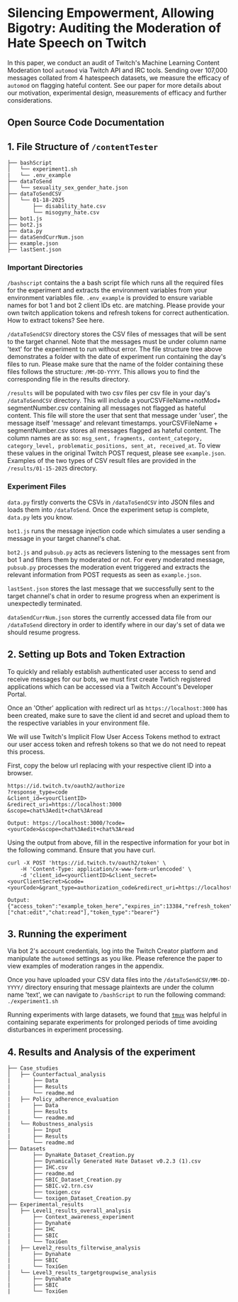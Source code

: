 # Silencing Empowerment, Allowing Bigotry: Auditing the Moderation of Hate Speech on Twitch 
In this paper, we conduct an audit of Twitch's Machine Learning Content Moderation tool `automod` via Twitch API and IRC tools. Sending over 107,000 messages collated from 4 hatespeech datasets, we measure the efficacy of `automod` on flagging hateful content. See our paper for more details about our motivation, experimental design, measurements of efficacy and further considerations. 

## Open Source Code Documentation
## 1. File Structure of `/contentTester`
    ├── bashScript
    │   └── experiment1.sh
    |   └── .env_example
    ├── dataToSend
    │   └── sexuality_sex_gender_hate.json
    ├── dataToSendCSV
    │   └── 01-18-2025
    │       ├── disability_hate.csv
    │       └── misogyny_hate.csv
    ├── bot1.js
    ├── bot2.js
    ├── data.py
    ├── dataSendCurrNum.json
    ├── example.json
    ├── lastSent.json

### Important Directories 
`/bashscript` contains the a bash script file which runs all the required files for the experiment and extracts the environment variables from your environment variables file. `.env_example` is provided to ensure variable names for bot 1 and bot 2 client IDs etc. are matching. Please provide your own twitch application tokens and refresh tokens for correct authentication. How to extract tokens? See here. 

`/dataToSendCSV` directory stores the CSV files of messages that will be sent to the target channel. Note that the messages must be under column name 'text' for the experiment to run without error. The file structure tree above demonstrates a folder with the date of experiment run containing the day's files to run. Please make sure that the name of the folder containing these files follows the structure: `/MM-DD-YYYY`. This allows you to find the corresponding file in the results directory. 

`/results` will be populated with two csv files per csv file in your day's `/dataToSendCSV` directory. This will include a yourCSVFileName+notMod+ segmentNumber.csv containing all messages not flagged as hateful content. This file will store the user that sent that message under 'user', the message itself 'message' and relevant timestamps. yourCSVFileName + segmentNumber.csv stores all messages flagged as hateful content. The column names are as so: `msg_sent, fragments, content_category, category_level, problematic_positions, sent_at, received_at`. To view these values in the original Twitch POST request, please see `example.json`. Examples of the two types of CSV result files are provided in the `/results/01-15-2025` directory. 

### Experiment Files
`data.py` firstly converts the CSVs in `/dataToSendCSV` into JSON files and loads them into `/dataToSend`. Once the experiment setup is complete, `data.py` lets you know. 

`bot1.js` runs the message injection code which simulates a user sending a message in your target channel's chat. 

`bot2.js` and `pubsub.py` acts as recievers listening to the messages sent from bot 1 and filters them by moderated or not. For every moderated message, `pubsub.py` processes the moderation event triggered and extracts the relevant information from POST requests as seen as `example.json`. 

`lastSent.json` stores the last message that we successfully sent to the target channel's chat in order to resume progress when an experiment is unexpectedly terminated.

`dataSendCurrNum.json` stores the currently accessed data file from our `/dataToSend` directory in order to identify where in our day's set of data we should resume progress. 

## 2. Setting up Bots and Token Extraction
To quickly and reliably establish authenticated user access to send and receive messages for our bots, we must first create Twtich registered applications which can be accessed via a Twitch Account's Developer Portal. 

Once an 'Other' application with redirect url as `https://localhost:3000` has been created, make sure to save the client id and secret and upload them to the respective variables in your environment file. 

We will use Twitch's Implicit Flow User Access Tokens method to extract our user access token and refresh tokens so that we do not need to repeat this process. 

First, copy the below url replacing with your respective client ID into a browser. 

    https://id.twitch.tv/oauth2/authorize
    ?response_type=code
    &client_id=<yourClientID>
    &redirect_uri=https://localhost:3000
    &scope=chat%3Aedit+chat%3Aread

    Output: https://localhost:3000/?code=<yourCode>&scope=chat%3Aedit+chat%3Aread

Using the output from above, fill in the respective information for your bot in the following command. Ensure that you have curl. 

    curl -X POST 'https://id.twitch.tv/oauth2/token' \
        -H 'Content-Type: application/x-www-form-urlencoded' \
        -d 'client_id=<yourClientID>&client_secret=<yourClientSecret>&code=<yourCode>&grant_type=authorization_code&redirect_uri=https://localhost:3000'

    Output: {"access_token":"example_token_here","expires_in":13384,"refresh_token":"refresh_token_here","scope":["chat:edit","chat:read"],"token_type":"bearer"}

## 3. Running the experiment
Via bot 2's account credentials, log into the Twitch Creator platform and manipulate the `automod` settings as you like. Please reference the paper to view examples of moderation ranges in the appendix. 

Once you have uploaded your CSV data files into the `/dataToSendCSV/MM-DD-YYYY/` directory ensuring that message plaintexts are under the column name 'text', we can navigate to `/bashScript` to run the following command: `./experiment1.sh`

Running experiments with large datasets, we found that [`tmux`](https://github.com/tmux/tmux/wiki) was helpful in containing separate experiments for prolonged periods of time avoiding disturbances in experiment processing. 

## 4. Results and Analysis of the experiment
    ├── Case_studies
    │   ├── Counterfactual_analysis
    |       ├── Data
    |       ├── Results
    |       └── readme.md 
    |   ├── Policy_adherence_evaluation
    |       ├── Data
    |       ├── Results
    |       └── readme.md    
    |   └── Robustness_analysis
    |       ├── Input
    |       ├── Results
    |       └── readme.md 
    ├── Datasets
    │       ├── DynaHate_Dataset_Creation.py
    │       ├── Dynamically Generated Hate Dataset v0.2.3 (1).csv
    │       ├── IHC.csv
    │       ├── readme.md
    │       ├── SBIC_Dataset_Creation.py
    │       ├── SBIC.v2.trn.csv
    │       ├── toxigen.csv
    │       └── toxigen_Dataset_Creation.py
    ├── Experimental_results
    │   ├── Level1_results_overall_analysis
    │       ├── Context_awareness_experiment
    │       ├── Dynahate
    |       ├── IHC
    |       ├── SBIC
    |       └── ToxiGen
    |   ├── Level2_results_filterwise_analysis
    │       ├── Dynahate
    |       ├── SBIC
    |       └── ToxiGen
    |   └── Level3_results_targetgroupwise_analysis
    │       ├── Dynahate
    |       ├── SBIC
    |       └── ToxiGen
    
